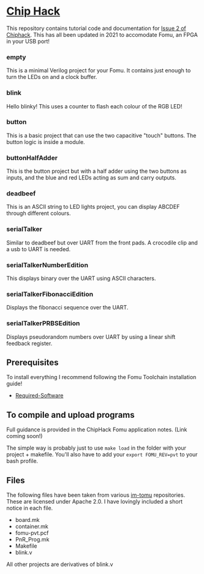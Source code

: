 # [Chip Hack](http://www.chiphack.org)

This repository contains tutorial code and
documentation for [Issue 2 of Chiphack](http://www.chiphack.org). 
This has all been updated in 2021 to accomodate Fomu, an FPGA in your USB port! 

### empty

This is a minimal Verilog project for your Fomu. It contains just enough to turn the LEDs on and a clock buffer.

### blink

Hello blinky! This uses a counter to flash each colour of the RGB LED!

### button

This is a basic project that can use the two capacitive "touch" buttons. The button logic is inside a module.

### buttonHalfAdder

This is the button project but with a half adder using the two buttons as inputs, and the blue and red LEDs acting as sum and carry outputs.

### deadbeef

This is an ASCII string to LED lights project, you can display ABCDEF through different colours.

### serialTalker

Similar to deadbeef but over UART from the front pads. A crocodile clip and a usb to UART is needed.

### serialTalkerNumberEdition

This displays binary over the UART using ASCII characters. 

### serialTalkerFibonacciEdition

Displays the fibonacci sequence over the UART.

### serialTalkerPRBSEdition

Displays pseudorandom numbers over UART by using a linear shift feedback register.

## Prerequisites

To install everything I recommend following the Fomu Toolchain installation guide! 
 - [Required-Software](https://workshop.fomu.im/en/latest/requirements/software.html#required-software)


## To compile and upload programs

Full guidance is provided in the ChipHack Fomu application notes. 
(Link coming soon!)

The simple way is probably just to use ```make load``` in the folder with your project + makefile. You'll also have to add your 
```export FOMU_REV=pvt``` to your bash profile.

## Files
The following files have been taken from various [im-tomu](https://github.com/im-tomu) repositories. 
These are licensed under Apache 2.0. I have lovingly included a short notice in each file. 

* board.mk
* container.mk
* fomu-pvt.pcf
* PnR_Prog.mk
* Makefile
* blink.v 

All other projects are derivatives of blink.v 
